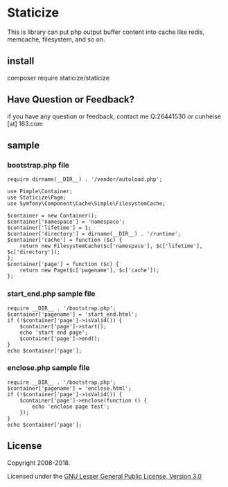 Staticize
==========
This is library can put php output buffer content into cache like redis, memcache, filesystem, and so on.

## install
composer require staticize/staticize

Have Question or Feedback?
--------------------------
if you have any question or feedback, contact me Q:26441530 or cunheise [at] 163.com

## sample

### bootstrap.php file
    require dirname(__DIR__) . '/vendor/autoload.php';
    
    use Pimple\Container;
    use Staticize\Page;
    use Symfony\Component\Cache\Simple\FilesystemCache;
    
    $container = new Container();
    $container['namespace'] = 'namespace';
    $container['lifetime'] = 1;
    $container['directory'] = dirname(__DIR__) . '/runtime';
    $container['cache'] = function ($c) {
        return new FilesystemCache($c['namespace'], $c['lifetime'], $c['directory']);
    };
    $container['page'] = function ($c) {
        return new Page($c['pagename'], $c['cache']);
    };

### start_end.php sample file
    require __DIR__ . '/bootstrap.php';
    $container['pagename'] = 'start_end.html';
    if (!$container['page']->isValid()) {
        $container['page']->start();
        echo 'start end page';
        $container['page']->end();
    }
    echo $container['page'];
    
### enclose.php sample file
    require __DIR__ . '/bootstrap.php';
    $container['pagename'] = 'enclose.html';
    if (!$container['page']->isValid()) {
        $container['page']->enclose(function () {
            echo 'enclose page test';
        });
    }
    echo $container['page'];

License
-------

Copyright 2008-2018.

Licensed under the [GNU Lesser General Public License, Version 3.0](https://www.gnu.org/licenses/lgpl.txt)